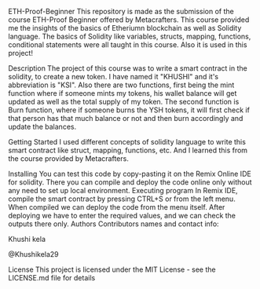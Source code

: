 ETH-Proof-Beginner
This repository is made as the submission of the course ETH-Proof Beginner offered by Metacrafters. This course provided me the insights of the basics of Etheriumn blockchain as well as Solidity language. The basics of Solidity like variables, structs, mapping, functions, conditional statements were all taught in this course. Also it is used in this project!

Description
The project of this course was to write a smart contract in the solidity, to create a new token. I have named it "KHUSHI" and it's abbreviation is "KSI". Also there are two functions, first being the mint function where if someone mints my tokens, his wallet balance will get updated as well as the total supply of my token. The second function is Burn function, where if someone burns the YSH tokens, it will first check if that person has that much balance or not and then burn accordingly and update the balances.

Getting Started
I used different concepts of solidity language to write this smart contract like struct, mapping, functions, etc. And I learned this from the course provided by Metacrafters.

Installing
You can test this code by copy-pasting it on the Remix Online IDE for solidity.
There you can compile and deploy the code online only without any need to set up local environment.
Executing program
In Remix IDE, compile the smart contract by pressing CTRL+S or from the left menu.
When compiled we can deploy the code from the menu itself.
After deploying we have to enter the required values, and we can check the outputs there only.
Authors
Contributors names and contact info:

Khushi kela

@Khushikela29

License
This project is licensed under the MIT License - see the LICENSE.md file for details
